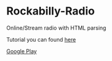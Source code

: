 # Rockabilly-Radio
Online/Stream radio with HTML parsing

Tutorial you can found [here](https://tproger.ru/articles/android-radio/)

[Google Play](https://play.google.com/store/apps/details?id=mgc.rockabillyradio)
